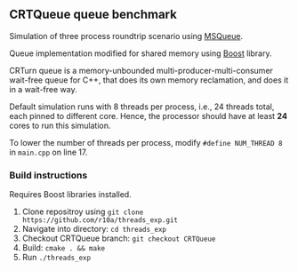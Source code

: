 ## CRTQueue queue benchmark

Simulation of three process roundtrip scenario using [MSQueue](http://www.cs.rochester.edu/~scott/papers/1996_PODC_queues.pdf).

Queue implementation modified for shared memory using [Boost](https://www.boost.org/doc/libs/1_63_0/doc/html/interprocess.html) library.

CRTurn queue is a memory-unbounded multi-producer-multi-consumer wait-free queue for C++, that does its own memory reclamation, and does it in a wait-free way.

Default simulation runs with 8 threads per process, i.e., 24 threads total, each pinned to different core.
Hence, the processor should have at least **24** cores to run this simulation.

To lower the number of threads per process, modify  `#define NUM_THREAD 8` in `main.cpp` on line 17.

### Build instructions
Requires Boost libraries installed.

1. Clone repositroy using `git clone https://github.com/r10a/threads_exp.git`
2. Navigate into directory: `cd threads_exp`
3. Checkout CRTQueue branch: `git checkout CRTQueue`
4. Build: `cmake . && make`
5. Run `./threads_exp`
